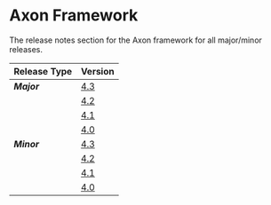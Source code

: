 # Axon Framework

The release notes section for the Axon framework for all major/minor releases.

| Release Type | Version |
| :--- | :--- |
| _**Major**_ | [4.3](rn-af-major-releases.md#release-4-3) |
|  | [4.2](rn-af-major-releases.md#release-4-2) |
|  | [4.1](rn-af-major-releases.md#release-4-1) |
|  | [4.0](rn-af-major-releases.md#release-4-0) |
| _**Minor**_ | [4.3](rn-af-minor-releases.md#release-4-3) |
|  | [4.2](rn-af-minor-releases.md#release-4-2) |
|  | [4.1](rn-af-minor-releases.md#release-4-1) |
|  | [4.0](rn-af-minor-releases.md#release-4-0) |

